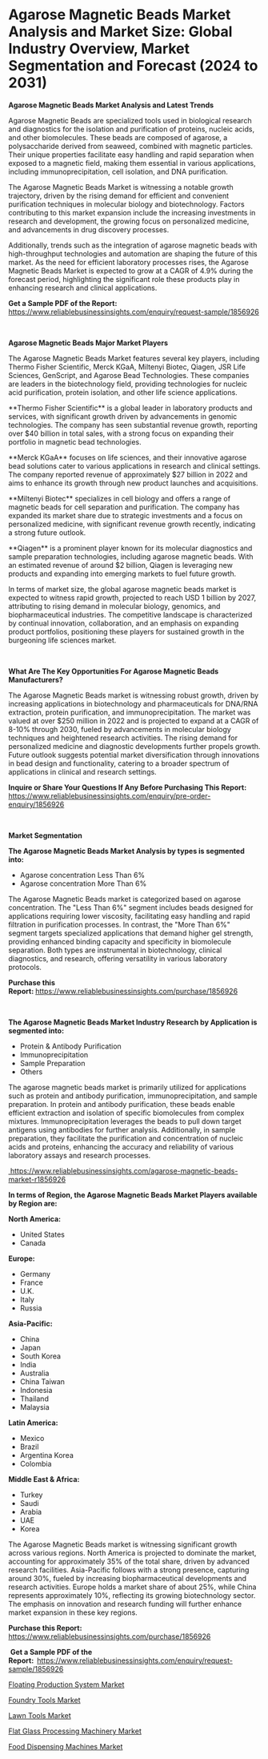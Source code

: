 <p><h1>Agarose Magnetic Beads Market Analysis and Market Size: Global Industry Overview, Market Segmentation and Forecast (2024 to 2031)</h1></p><p><strong>Agarose Magnetic Beads Market Analysis and Latest Trends</strong></p>
<p><p>Agarose Magnetic Beads are specialized tools used in biological research and diagnostics for the isolation and purification of proteins, nucleic acids, and other biomolecules. These beads are composed of agarose, a polysaccharide derived from seaweed, combined with magnetic particles. Their unique properties facilitate easy handling and rapid separation when exposed to a magnetic field, making them essential in various applications, including immunoprecipitation, cell isolation, and DNA purification.</p><p>The Agarose Magnetic Beads Market is witnessing a notable growth trajectory, driven by the rising demand for efficient and convenient purification techniques in molecular biology and biotechnology. Factors contributing to this market expansion include the increasing investments in research and development, the growing focus on personalized medicine, and advancements in drug discovery processes. </p><p>Additionally, trends such as the integration of agarose magnetic beads with high-throughput technologies and automation are shaping the future of this market. As the need for efficient laboratory processes rises, the Agarose Magnetic Beads Market is expected to grow at a CAGR of 4.9% during the forecast period, highlighting the significant role these products play in enhancing research and clinical applications.</p></p>
<p><strong>Get a Sample PDF of the Report:&nbsp;</strong> <a href="https://www.reliablebusinessinsights.com/enquiry/request-sample/1856926?utm_campaign=1571&utm_medium=2&utm_source=Github&utm_content=ia&utm_term=20102024&utm_id=agarose-magnetic-beads">https://www.reliablebusinessinsights.com/enquiry/request-sample/1856926</a></p>
<p>&nbsp;</p>
<p><strong>Agarose Magnetic Beads Major Market Players</strong></p>
<p><p>The Agarose Magnetic Beads Market features several key players, including Thermo Fisher Scientific, Merck KGaA, Miltenyi Biotec, Qiagen, JSR Life Sciences, GenScript, and Agarose Bead Technologies. These companies are leaders in the biotechnology field, providing technologies for nucleic acid purification, protein isolation, and other life science applications.</p><p>**Thermo Fisher Scientific** is a global leader in laboratory products and services, with significant growth driven by advancements in genomic technologies. The company has seen substantial revenue growth, reporting over $40 billion in total sales, with a strong focus on expanding their portfolio in magnetic bead technologies.</p><p>**Merck KGaA** focuses on life sciences, and their innovative agarose bead solutions cater to various applications in research and clinical settings. The company reported revenue of approximately $27 billion in 2022 and aims to enhance its growth through new product launches and acquisitions.</p><p>**Miltenyi Biotec** specializes in cell biology and offers a range of magnetic beads for cell separation and purification. The company has expanded its market share due to strategic investments and a focus on personalized medicine, with significant revenue growth recently, indicating a strong future outlook.</p><p>**Qiagen** is a prominent player known for its molecular diagnostics and sample preparation technologies, including agarose magnetic beads. With an estimated revenue of around $2 billion, Qiagen is leveraging new products and expanding into emerging markets to fuel future growth.</p><p>In terms of market size, the global agarose magnetic beads market is expected to witness rapid growth, projected to reach USD 1 billion by 2027, attributing to rising demand in molecular biology, genomics, and biopharmaceutical industries. The competitive landscape is characterized by continual innovation, collaboration, and an emphasis on expanding product portfolios, positioning these players for sustained growth in the burgeoning life sciences market.</p></p>
<p>&nbsp;</p>
<p><strong>What Are The Key Opportunities For Agarose Magnetic Beads Manufacturers?</strong></p>
<p><p>The Agarose Magnetic Beads market is witnessing robust growth, driven by increasing applications in biotechnology and pharmaceuticals for DNA/RNA extraction, protein purification, and immunoprecipitation. The market was valued at over $250 million in 2022 and is projected to expand at a CAGR of 8-10% through 2030, fueled by advancements in molecular biology techniques and heightened research activities. The rising demand for personalized medicine and diagnostic developments further propels growth. Future outlook suggests potential market diversification through innovations in bead design and functionality, catering to a broader spectrum of applications in clinical and research settings.</p></p>
<p><strong>Inquire or Share Your Questions If Any Before Purchasing This Report:</strong> <a href="https://www.reliablebusinessinsights.com/enquiry/pre-order-enquiry/1856926?utm_campaign=1571&utm_medium=2&utm_source=Github&utm_content=ia&utm_term=20102024&utm_id=agarose-magnetic-beads">https://www.reliablebusinessinsights.com/enquiry/pre-order-enquiry/1856926</a></p>
<p>&nbsp;</p>
<p><strong>Market Segmentation</strong></p>
<p><strong>The Agarose Magnetic Beads Market Analysis by types is segmented into:</strong></p>
<p><ul><li>Agarose concentration Less Than 6%</li><li>Agarose concentration More Than 6%</li></ul></p>
<p><p>The Agarose Magnetic Beads market is categorized based on agarose concentration. The "Less Than 6%" segment includes beads designed for applications requiring lower viscosity, facilitating easy handling and rapid filtration in purification processes. In contrast, the "More Than 6%" segment targets specialized applications that demand higher gel strength, providing enhanced binding capacity and specificity in biomolecule separation. Both types are instrumental in biotechnology, clinical diagnostics, and research, offering versatility in various laboratory protocols.</p></p>
<p><strong>Purchase this Report:&nbsp;</strong><a href="https://www.reliablebusinessinsights.com/purchase/1856926?utm_campaign=1571&utm_medium=2&utm_source=Github&utm_content=ia&utm_term=20102024&utm_id=agarose-magnetic-beads">https://www.reliablebusinessinsights.com/purchase/1856926</a></p>
<p>&nbsp;</p>
<p><strong>The Agarose Magnetic Beads Market Industry Research by Application is segmented into:</strong></p>
<p><ul><li>Protein & Antibody Purification</li><li>Immunoprecipitation</li><li>Sample Preparation</li><li>Others</li></ul></p>
<p><p>The agarose magnetic beads market is primarily utilized for applications such as protein and antibody purification, immunoprecipitation, and sample preparation. In protein and antibody purification, these beads enable efficient extraction and isolation of specific biomolecules from complex mixtures. Immunoprecipitation leverages the beads to pull down target antigens using antibodies for further analysis. Additionally, in sample preparation, they facilitate the purification and concentration of nucleic acids and proteins, enhancing the accuracy and reliability of various laboratory assays and research processes.</p></p>
<p><a href="https://www.reliablebusinessinsights.com/agarose-magnetic-beads-market-r1856926?utm_campaign=1571&utm_medium=2&utm_source=Github&utm_content=ia&utm_term=20102024&utm_id=agarose-magnetic-beads">&nbsp;https://www.reliablebusinessinsights.com/agarose-magnetic-beads-market-r1856926</a></p>
<p><strong>In terms of Region, the Agarose Magnetic Beads Market Players available by Region are:</strong></p>
<p>
    <p> <strong> North America: </strong>
        <ul>
            <li>United States</li>
            <li>Canada</li>
        </ul>
        </p> 
    <p> <strong> Europe: </strong>
        <ul>
            <li>Germany</li>
            <li>France</li>
            <li>U.K.</li>
            <li>Italy</li>
            <li>Russia</li>
        </ul>
        </p> 
    <p> <strong> Asia-Pacific: </strong>
        <ul>
            <li>China</li>
            <li>Japan</li>
            <li>South Korea</li>
            <li>India</li>
            <li>Australia</li>
            <li>China Taiwan</li>
            <li>Indonesia</li>
            <li>Thailand</li>
            <li>Malaysia</li>
        </ul>
        </p> 
    <p> <strong> Latin America: </strong>
        <ul>
            <li>Mexico</li>
            <li>Brazil</li>
            <li>Argentina Korea</li>
            <li>Colombia</li>
        </ul>
        </p> 
    <p> <strong> Middle East & Africa: </strong>
        <ul>
            <li>Turkey</li>
            <li>Saudi</li>
            <li>Arabia</li>
            <li>UAE</li>
            <li>Korea</li>
        </ul>
    </p>
    </p>
<p><p>The Agarose Magnetic Beads market is witnessing significant growth across various regions. North America is projected to dominate the market, accounting for approximately 35% of the total share, driven by advanced research facilities. Asia-Pacific follows with a strong presence, capturing around 30%, fueled by increasing biopharmaceutical developments and research activities. Europe holds a market share of about 25%, while China represents approximately 10%, reflecting its growing biotechnology sector. The emphasis on innovation and research funding will further enhance market expansion in these key regions.</p></p>
<p><strong>Purchase this Report: </strong><a href="https://www.reliablebusinessinsights.com/purchase/1856926?utm_campaign=1571&utm_medium=2&utm_source=Github&utm_content=ia&utm_term=20102024&utm_id=agarose-magnetic-beads">https://www.reliablebusinessinsights.com/purchase/1856926</a></p>
<p>&nbsp;<strong>Get a Sample PDF of the Report:&nbsp;&nbsp;</strong><a href="https://www.reliablebusinessinsights.com/enquiry/request-sample/1856926?utm_campaign=1571&utm_medium=2&utm_source=Github&utm_content=ia&utm_term=20102024&utm_id=agarose-magnetic-beads">https://www.reliablebusinessinsights.com/enquiry/request-sample/1856926</a></p>
<p><strong></strong></p>
<p><p><a href="https://www.linkedin.com/pulse/global-floating-production-system-market-analysis-trends-ov2xc?utm_campaign=1571&utm_medium=2&utm_source=Github&utm_content=ia&utm_term=20102024&utm_id=agarose-magnetic-beads">Floating Production System Market</a></p><p><a href="https://www.linkedin.com/pulse/global-foundry-tools-industry-analysis-share-growth-trends-nf5qc?utm_campaign=1571&utm_medium=2&utm_source=Github&utm_content=ia&utm_term=20102024&utm_id=agarose-magnetic-beads">Foundry Tools Market</a></p><p><a href="https://www.linkedin.com/pulse/strategic-insights-global-lawn-tools-market-trends-2024-lp6pf?utm_campaign=1571&utm_medium=2&utm_source=Github&utm_content=ia&utm_term=20102024&utm_id=agarose-magnetic-beads">Lawn Tools Market</a></p><p><a href="https://www.linkedin.com/pulse/exploring-flat-glass-processing-machinery-market-dynamics-revenue-sbgyc?utm_campaign=1571&utm_medium=2&utm_source=Github&utm_content=ia&utm_term=20102024&utm_id=agarose-magnetic-beads">Flat Glass Processing Machinery Market</a></p><p><a href="https://www.linkedin.com/pulse/food-dispensing-machines-market-segmentation-in-depth-vaqwc?utm_campaign=1571&utm_medium=2&utm_source=Github&utm_content=ia&utm_term=20102024&utm_id=agarose-magnetic-beads">Food Dispensing Machines Market</a></p></p>